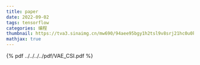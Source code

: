 ```yaml
---
title: paper
date: 2022-09-02
tags: tensorflow 
categories: 编程
thumbnail: https://tva3.sinaimg.cn/mw690/94aee95bgy1h2tsl9v8srj21hc0u0k3u.jpg
mathjax: true
---
```


 
{% pdf ../../../../pdf/VAE_CSI.pdf %}
 
